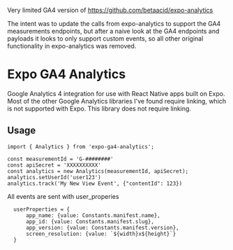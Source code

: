 Very limited GA4 version of https://github.com/betaacid/expo-analytics

The intent was to update the calls from expo-analytics to support the GA4 measurements endpoints, but after a naive look at the GA4 endpoints and payloads it looks to only support custom events, so all other original functionality in expo-analytics was removed.


Expo GA4 Analytics
=========

Google Analytics 4 integration for use with React Native apps built on Expo.  Most of the other Google Analytics libraries I've found require linking, which is not supported with Expo.  This library does not require linking.


## Usage

```
import { Analytics } from 'expo-ga4-analytics';

const measurementId = 'G-########'
const apiSecret = 'XXXXXXXXXX'
const analytics = new Analytics(measurementId, apiSecret);
analytics.setUserId('user123')
analytics.track('My New View Event', {"contentId": 123})
```

All events are sent with user_properies 

```
  userProperties = {
      app_name: {value: Constants.manifest.name},
      app_id: {value: Constants.manifest.slug},
      app_version: {value: Constants.manifest.version},
      screen_resolution: {value: `${width}x${height}`}
  }
```
